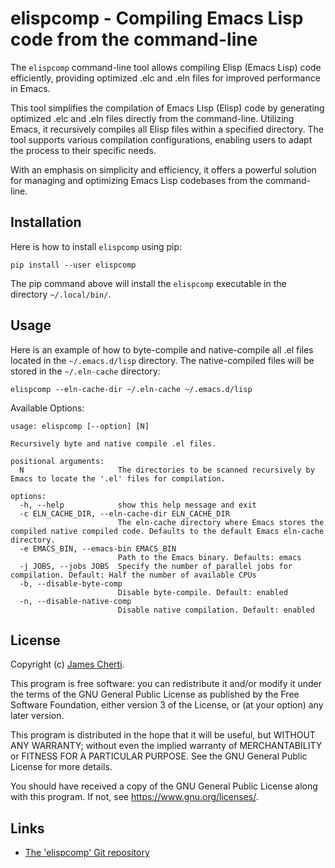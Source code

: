 # elispcomp - Compiling Emacs Lisp code from the command-line

The `elispcomp` command-line tool allows compiling Elisp (Emacs Lisp) code efficiently, providing optimized .elc and .eln files for improved performance in Emacs.

This tool simplifies the compilation of Emacs Lisp (Elisp) code by generating optimized .elc and .eln files directly from the command-line. Utilizing Emacs, it recursively compiles all Elisp files within a specified directory. The tool supports various compilation configurations, enabling users to adapt the process to their specific needs.

With an emphasis on simplicity and efficiency, it offers a powerful solution for managing and optimizing Emacs Lisp codebases from the command-line.

## Installation

Here is how to install `elispcomp` using pip:
```
pip install --user elispcomp
```

The pip command above will install the `elispcomp` executable in the directory `~/.local/bin/`.

## Usage

Here is an example of how to byte-compile and native-compile all .el files located in the `~/.emacs.d/lisp` directory. The native-compiled files will be stored in the `~/.eln-cache` directory:
```
elispcomp --eln-cache-dir ~/.eln-cache ~/.emacs.d/lisp
```

Available Options:
```
usage: elispcomp [--option] [N]

Recursively byte and native compile .el files.

positional arguments:
  N                     The directories to be scanned recursively by Emacs to locate the '.el' files for compilation.

options:
  -h, --help            show this help message and exit
  -c ELN_CACHE_DIR, --eln-cache-dir ELN_CACHE_DIR
                        The eln-cache directory where Emacs stores the compiled native compiled code. Defaults to the default Emacs eln-cache directory.
  -e EMACS_BIN, --emacs-bin EMACS_BIN
                        Path to the Emacs binary. Defaults: emacs
  -j JOBS, --jobs JOBS  Specify the number of parallel jobs for compilation. Default: Half the number of available CPUs
  -b, --disable-byte-comp
                        Disable byte-compile. Default: enabled
  -n, --disable-native-comp
                        Disable native compilation. Default: enabled
```

## License

Copyright (c) [James Cherti](https://www.jamescherti.com).

This program is free software: you can redistribute it and/or modify it under the terms of the GNU General Public License as published by the Free Software Foundation, either version 3 of the License, or (at your option) any later version.

This program is distributed in the hope that it will be useful, but WITHOUT ANY WARRANTY; without even the implied warranty of MERCHANTABILITY or FITNESS FOR A PARTICULAR PURPOSE. See the GNU General Public License for more details.

You should have received a copy of the GNU General Public License along with this program. If not, see <https://www.gnu.org/licenses/>.

## Links

- [The 'elispcomp' Git repository](https://github.com/jamescherti/elispcomp)
